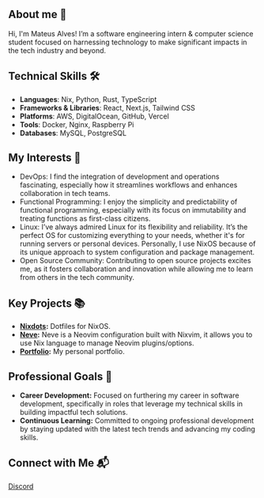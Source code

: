 ## About me 📜
Hi, I'm Mateus Alves! I’m a software engineering intern & computer science student focused on harnessing technology to make significant impacts in the tech industry and beyond.

## Technical Skills 🛠️
- **Languages**: Nix, Python, Rust, TypeScript
- **Frameworks & Libraries**: React, Next.js, Tailwind CSS
- **Platforms**: AWS, DigitalOcean, GitHub, Vercel
- **Tools**: Docker, Nginx, Raspberry Pi
- **Databases**: MySQL, PostgreSQL

## My Interests 👀
- DevOps: I find the integration of development and operations fascinating, especially how it streamlines workflows and enhances collaboration in tech teams.
- Functional Programming: I enjoy the simplicity and predictability of functional programming, especially with its focus on immutability and treating functions as first-class citizens.
- Linux: I’ve always admired Linux for its flexibility and reliability. It’s the perfect OS for customizing everything to your needs, whether it's for running servers or personal devices. Personally, I use NixOS because of its unique approach to system configuration and package management.
- Open Source Community: Contributing to open source projects excites me, as it fosters collaboration and innovation while allowing me to learn from others in the tech community.

## Key Projects 📚
- **[Nixdots](https://github.com/redyf/nixdots):** Dotfiles for NixOS.
- **[Neve](https://github.com/redyf/Neve):** Neve is a Neovim configuration built with Nixvim, it allows you to use Nix language to manage Neovim plugins/options.
- **[Portfolio](https://github.com/redyf/portfolio):** My personal portfolio.

## Professional Goals 🚀
- **Career Development:** Focused on furthering my career in software development, specifically in roles that leverage my technical skills in building impactful tech solutions.
- **Continuous Learning:** Committed to ongoing professional development by staying updated with the latest tech trends and advancing my coding skills.

## Connect with Me 📬
[Discord](https://discord.com/users/438124064024821773)
